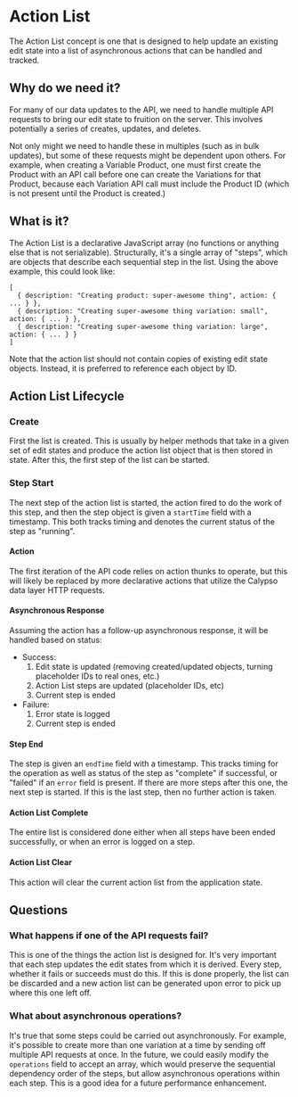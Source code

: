 # Action List

The Action List concept is one that is designed to help update an existing edit
state into a list of asynchronous actions that can be handled and tracked.


## Why do we need it?

For many of our data updates to the API, we need to handle multiple API requests
to bring our edit state to fruition on the server. This involves potentially a
series of creates, updates, and deletes.

Not only might we need to handle these in multiples (such as in bulk updates),
but some of these requests might be dependent upon others. For example, when
creating a Variable Product, one must first create the Product with an API call
before one can create the Variations for that Product, because each Variation API
call must include the Product ID (which is not present until the Product is
created.)


## What is it?

The Action List is a declarative JavaScript array (no functions or anything else
that is not serializable). Structurally, it's a single array of "steps",
which are objects that describe each sequential step in the list. Using the above
example, this could look like:

```
[
  { description: "Creating product: super-awesome thing", action: { ... } },
  { description: "Creating super-awesome thing variation: small", action: { ... } },
  { description: "Creating super-awesome thing variation: large", action: { ... } }
]
```

Note that the action list should not contain copies of existing edit state objects.
Instead, it is preferred to reference each object by ID.


## Action List Lifecycle

### Create

First the list is created. This is usually by helper methods that take in a given
set of edit states and produce the action list object that is then stored in state.
After this, the first step of the list can be started.

### Step Start

The next step of the action list is started, the action fired to do the work of this
step, and then the step object is given a `startTime` field with a timestamp.
This both tracks timing and denotes the current status of the step as "running".

#### Action

The first iteration of the API code relies on action thunks to operate, but this
will likely be replaced by more declarative actions that utilize the Calypso
data layer HTTP requests.

#### Asynchronous Response

Assuming the action has a follow-up asynchronous response, it will be handled based on status:

 - Success:
   1. Edit state is updated (removing created/updated objects, turning placeholder IDs to real ones, etc.)
   2. Action List steps are updated (placeholder IDs, etc)
   3. Current step is ended
 - Failure:
   1. Error state is logged
   2. Current step is ended

#### Step End

The step is given an `endTime` field with a timestamp. This tracks timing for the
operation as well as status of the step as "complete" if successful, or "failed" if
an `error` field is present. If there are more steps after this one, the next
step is started. If this is the last step, then no further action is taken.

#### Action List Complete

The entire list is considered done either when all steps have been ended
successfully, or when an error is logged on a step.

#### Action List Clear

This action will clear the current action list from the application state.


## Questions

### What happens if one of the API requests fail?

This is one of the things the action list is designed for. It's very important
that each step updates the edit states from which it is derived. Every step,
whether it fails or succeeds must do this. If this is done properly, the list can
be discarded and a new action list can be generated upon error to pick up where
this one left off.

### What about asynchronous operations?

It's true that some steps could be carried out asynchronously. For example, it's
possible to create more than one variation at a time by sending off multiple API
requests at once. In the future, we could easily modify the `operations` field
to accept an array, which would preserve the sequential dependency order of the
steps, but allow asynchronous operations within each step. This is a good idea
for a future performance enhancement.

